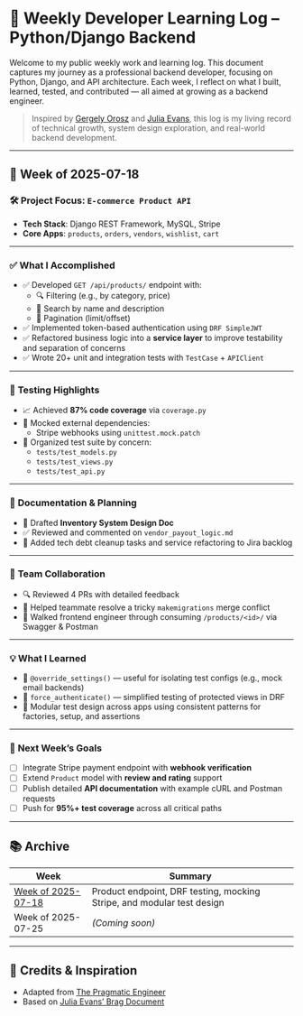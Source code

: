 # 🧠 Weekly Developer Learning Log – Python/Django Backend

Welcome to my public weekly work and learning log. This document captures my journey as a professional backend developer, focusing on Python, Django, and API architecture. Each week, I reflect on what I built, learned, tested, and contributed — all aimed at growing as a backend engineer.

> Inspired by [Gergely Orosz](https://blog.pragmaticengineer.com/) and [Julia Evans](https://jvns.ca), this log is my living record of technical growth, system design exploration, and real-world backend development.

---

## 📅 Week of 2025-07-18

### 🛠️ **Project Focus**: `E-commerce Product API`
- **Tech Stack**: Django REST Framework, MySQL, Stripe
- **Core Apps**: `products`, `orders`, `vendors`, `wishlist`, `cart`

---

### ✅ **What I Accomplished**
- ✅ Developed `GET /api/products/` endpoint with:
  - 🔍 Filtering (e.g., by category, price)
  - 🔎 Search by name and description
  - 📄 Pagination (limit/offset)
- ✅ Implemented token-based authentication using `DRF SimpleJWT`
- ✅ Refactored business logic into a **service layer** to improve testability and separation of concerns
- ✅ Wrote 20+ unit and integration tests with `TestCase` + `APIClient`

---

### 🧪 **Testing Highlights**
- 📈 Achieved **87% code coverage** via `coverage.py`
- 🔧 Mocked external dependencies:
  - Stripe webhooks using `unittest.mock.patch`
- 📁 Organized test suite by concern:
  - `tests/test_models.py`
  - `tests/test_views.py`
  - `tests/test_api.py`

---

### 📄 **Documentation & Planning**
- 📝 Drafted **Inventory System Design Doc**
- ✅ Reviewed and commented on `vendor_payout_logic.md`
- 🧹 Added tech debt cleanup tasks and service refactoring to Jira backlog

---

### 👥 **Team Collaboration**
- 🔍 Reviewed 4 PRs with detailed feedback
- 🧩 Helped teammate resolve a tricky `makemigrations` merge conflict
- 🧭 Walked frontend engineer through consuming `/products/<id>/` via Swagger & Postman

---

### 💡 **What I Learned**
- 🧪 `@override_settings()` — useful for isolating test configs (e.g., mock email backends)
- 🔐 `force_authenticate()` — simplified testing of protected views in DRF
- 🧱 Modular test design across apps using consistent patterns for factories, setup, and assertions

---

### 🎯 **Next Week’s Goals**
- [ ] Integrate Stripe payment endpoint with **webhook verification**
- [ ] Extend `Product` model with **review and rating** support
- [ ] Publish detailed **API documentation** with example cURL and Postman requests
- [ ] Push for **95%+ test coverage** across all critical paths

---

## 📚 Archive

| Week | Summary |
|------|---------|
| [Week of 2025-07-18](#week-of-2025-07-18) | Product endpoint, DRF testing, mocking Stripe, and modular test design |
| Week of 2025-07-25 | *(Coming soon)* |

---

## 📝 Credits & Inspiration

- Adapted from [The Pragmatic Engineer](https://blog.pragmaticengineer.com/)
- Based on [Julia Evans’ Brag Document](https://jvns.ca/blog/brag-documents/)